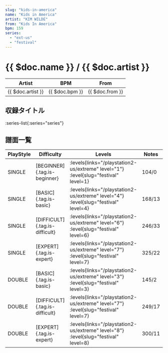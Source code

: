 ```yaml
---
slug: "kids-in-america"
name: "Kids in America"
artist: "KIM WILDE"
from: "Kids In America"
bpm: 159
series:
  - "ext-us"
  - "festival"
---
```


# {{ $doc.name }} / {{ $doc.artist }}

|Artist|BPM|From|
|------|---|----|
|{{ $doc.artist }}|{{ $doc.bpm }}|{{ $doc.from }}|

## 収録タイトル

:series-list{:series="series"}

## 譜面一覧

|PlayStyle|Difficulty|Levels|Notes|Movie|
|---------|----------|------|-----|-----|
|SINGLE|[BEGINNER]{.tag.is-beginner}| :levels{links="/playstation2-us/extreme" level="1"} :level{slug="festival" level=1}|104/0||
|SINGLE|[BASIC]{.tag.is-basic}| :levels{links="/playstation2-us/extreme" level="4"} :level{slug="festival" level=4}|168/13||
|SINGLE|[DIFFICULT]{.tag.is-difficult}| :levels{links="/playstation2-us/extreme" level="6"} :level{slug="festival" level=6}|246/33||
|SINGLE|[EXPERT]{.tag.is-expert}| :levels{links="/playstation2-us/extreme" level="7"} :level{slug="festival" level=7}|325/22||
|DOUBLE|[BASIC]{.tag.is-basic}| :levels{links="/playstation2-us/extreme" level="3"} :level{slug="festival" level=3}|145/2||
|DOUBLE|[DIFFICULT]{.tag.is-difficult}| :levels{links="/playstation2-us/extreme" level="7"} :level{slug="festival" level=7}|249/17||
|DOUBLE|[EXPERT]{.tag.is-expert}| :levels{links="/playstation2-us/extreme" level="8"} :level{slug="festival" level=8}|300/11||
